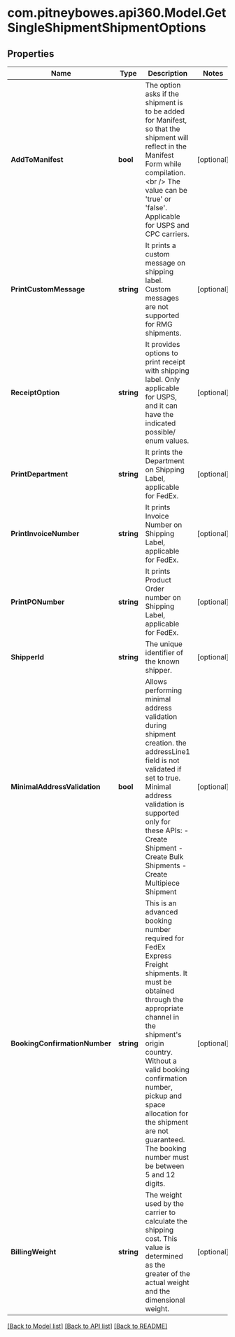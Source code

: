 # com.pitneybowes.api360.Model.GetSingleShipmentShipmentOptions

## Properties

Name | Type | Description | Notes
------------ | ------------- | ------------- | -------------
**AddToManifest** | **bool** | The option asks if the shipment is to be added for Manifest, so that the shipment will reflect in the Manifest Form while compilation.&lt;br /&gt; The value can be &#39;true&#39; or &#39;false&#39;. Applicable for USPS and CPC carriers. | [optional] 
**PrintCustomMessage** | **string** | It prints a custom message on shipping label. Custom messages are not supported for RMG shipments. | [optional] 
**ReceiptOption** | **string** | It provides options to print receipt with shipping label. Only applicable for USPS, and it can have the indicated possible/ enum values. | [optional] 
**PrintDepartment** | **string** | It prints the Department on Shipping Label, applicable for FedEx. | [optional] 
**PrintInvoiceNumber** | **string** | It prints Invoice Number on Shipping Label, applicable for FedEx. | [optional] 
**PrintPONumber** | **string** | It prints Product Order number on Shipping Label, applicable for FedEx. | [optional] 
**ShipperId** | **string** | The unique identifier of the known shipper. | [optional] 
**MinimalAddressValidation** | **bool** | Allows performing minimal address validation during shipment creation. the addressLine1 field is not validated if set to true. Minimal address validation is supported only for these APIs:    - Create Shipment    - Create Bulk Shipments    - Create Multipiece Shipment  | [optional] 
**BookingConfirmationNumber** | **string** | This is an advanced booking number required for FedEx Express Freight shipments. It must be obtained through the appropriate channel in the shipment&#39;s origin country. Without a valid booking confirmation number, pickup and space allocation for the shipment are not guaranteed. The booking number must be between 5 and 12 digits.   | [optional] 
**BillingWeight** | **string** | The weight used by the carrier to calculate the shipping cost. This value is determined as the greater of the actual weight and the dimensional weight.  | [optional] 

[[Back to Model list]](../../README.md#documentation-for-models) [[Back to API list]](../../README.md#documentation-for-api-endpoints) [[Back to README]](../../README.md)

